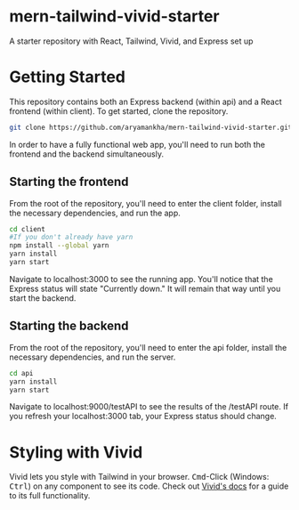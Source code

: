 # mern-tailwind-vivid-starter
A starter repository with React, Tailwind, Vivid, and Express set up

# Getting Started
This repository contains both an Express backend (within api) and a React frontend (within client). To get started, clone the repository.

```bash
git clone https://github.com/aryamankha/mern-tailwind-vivid-starter.git
```
In order to have a fully functional web app, you'll need to run both the frontend and the backend simultaneously. 
## Starting the frontend
From the root of the repository, you'll need to enter the client folder, install the necessary dependencies, and run the app. 
```bash
cd client
#If you don't already have yarn
npm install --global yarn
yarn install
yarn start
```
Navigate to localhost:3000 to see the running app. You'll notice that the Express status will state "Currently down." It will remain that way until you start the backend. 

## Starting the backend
From the root of the repository, you'll need to enter the api folder, install the necessary dependencies, and run the server. 
```bash
cd api
yarn install
yarn start
```
Navigate to localhost:9000/testAPI to see the results of the /testAPI route. If you refresh your localhost:3000 tab, your Express status should change. 

# Styling with Vivid
Vivid lets you style with Tailwind in your browser. <kbd>Cmd</kbd>-Click (Windows: <kbd>Ctrl</kbd>) on any component to see its code. Check out [Vivid's docs](https://docs.vivid.lol) for a guide to its full functionality. 
